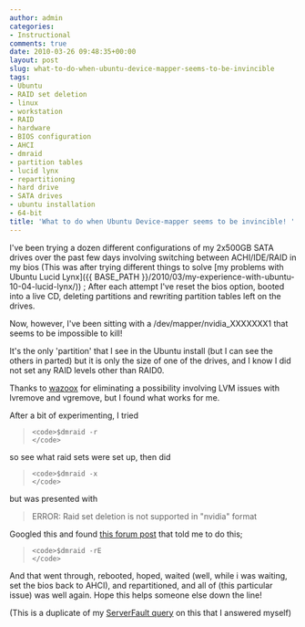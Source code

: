 ```yaml
---
author: admin
categories:
- Instructional
comments: true
date: 2010-03-26 09:48:35+00:00
layout: post
slug: what-to-do-when-ubuntu-device-mapper-seems-to-be-invincible
tags:
- Ubuntu
- RAID set deletion
- linux
- workstation
- RAID
- hardware
- BIOS configuration
- AHCI
- dmraid
- partition tables
- lucid lynx
- repartitioning
- hard drive
- SATA drives
- ubuntu installation
- 64-bit
title: 'What to do when Ubuntu Device-mapper seems to be invincible! '
---
```



I've been trying a dozen different configurations of my 2x500GB SATA drives over the past few days involving switching between ACHI/IDE/RAID in my bios (This was after trying different things to solve [my problems with Ubuntu Lucid Lynx]({{ BASE_PATH }}/2010/03/my-experience-with-ubuntu-10-04-lucid-lynx/)) ; After each attempt I've reset the bios option, booted into a live CD, deleting partitions and rewriting partition tables left on the drives.

Now, however, I've been sitting with a /dev/mapper/nvidia_XXXXXXX1 that seems to be impossible to kill!

It's the only 'partition' that I see in the Ubuntu install (but I can see the others in parted) but it is only the size of one of the drives, and I know I did not set any RAID levels other than RAID0.

Thanks to [wazoox](http://perlmonks.org/?node_id=292373) for eliminating a possibility involving LVM issues with lvremove and vgremove, but I found what works for me.

After a bit of experimenting, I tried

> 

>     
>     <code>$dmraid -r
>     </code>
> 
> 

so see what raid sets were set up, then did

> 

>     
>     <code>$dmraid -x
>     </code>
> 
> 

but was presented with

> ERROR: Raid set deletion is not supported in "nvidia" format

Googled this and found [this forum post](http://ubuntuforums.org/showthread.php?p=8417410) that told me to do this;

> 

>     
>     <code>$dmraid -rE
>     </code>
> 
> 

And that went through, rebooted, hoped, waited (well, while i was waiting, set the bios back to AHCI), and repartitioned, and all of (this particular issue) was well again. Hope this helps someone else down the line!

(This is a duplicate of my [ServerFault query](http://serverfault.com/questions/125976/ubuntu-device-mapper-seems-to-be-invincible) on this that I answered myself)
